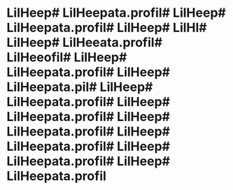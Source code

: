 # LilHeep# LilHeepata.profil# LilHeep# LilHeepata.profil# LilHeep# LilHl# LilHeep# LilHeeata.profil# LilHeeofil# LilHeep# LilHeepata.profil# LilHeep# LilHeepata.pil# LilHeep# LilHeepata.profil# LilHeep# LilHeepata.profil# LilHeep# LilHeepata.profil# LilHeep# LilHeepata.profil# LilHeep# LilHeepata.profil# LilHeep# LilHeepata.profil
      
